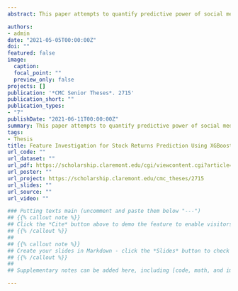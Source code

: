 ```yaml
---
abstract: This paper attempts to quantify predictive power of social media sentiment and financial data in stock prediction by utilizing a comprehensive set of stock-related fundamental and technical variables and social media sentiments. For conducting sentiment analysis, this study employs a pretrained finBERT model that provides three different sentiment classifications and respective softmax scores. Hence, the significance of these variables is evaluated with XGBoost regression and Shapley Additive exPlanations (SHAP) frameworks. Through investigating feature importance, this study finds that statistical properties of sentiment variables provide a stronger predictive power than a weighted sentiment score and that it is possible to quantify the impact features make on so-called “black box” models.

authors:
- admin
date: "2021-05-05T00:00:00Z"
doi: ""
featured: false
image:
  caption:
  focal_point: ""
  preview_only: false
projects: []
publication: '*CMC Senior Theses*. 2715'
publication_short: ""
publication_types:
- "7"
publishDate: "2021-06-11T00:00:00Z"
summary: This paper attempts to quantify predictive power of social media sentiment and financial data in stock prediction by utilizing a comprehensive set of stock-related fundamental and technical variables and social media sentiments.
tags:
- Thesis
title: Feature Investigation for Stock Returns Prediction Using XGBoost and Deep Learning Sentiment Classification
url_code: ""
url_dataset: ""
url_pdf: https://scholarship.claremont.edu/cgi/viewcontent.cgi?article=3768&context=cmc_theses
url_poster: ""
url_project: https://scholarship.claremont.edu/cmc_theses/2715
url_slides: ""
url_source: ""
url_video: ""

### Putting texts main (uncomment and paste them below "---")
## {{% callout note %}}
## Click the *Cite* button above to demo the feature to enable visitors to import publication metadata into their reference management software.
## {{% /callout %}}
##
## {{% callout note %}}
## Create your slides in Markdown - click the *Slides* button to check out the example.
## {{% /callout %}}
##
## Supplementary notes can be added here, including [code, math, and images](https://wowchemy.com/docs/writing-markdown-latex/).

---
```

